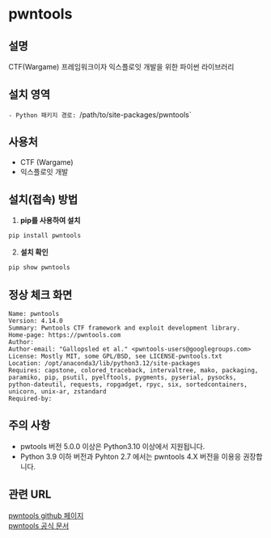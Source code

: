 # pwntools

## 설명
CTF(Wargame) 프레임워크이자 익스플로잇 개발을 위한 파이썬 라이브러리

## 설치 영역
`- Python 패키지 경로: `/path/to/site-packages/pwntools`

## 사용처
- CTF (Wargame)
- 익스플로잇 개발

## 설치(접속) 방법

1. **pip를 사용하여 설치**
```bash
pip install pwntools
```

2. **설치 확인**
```bash
pip show pwntools
```

## 정상 체크 화면
```
Name: pwntools
Version: 4.14.0
Summary: Pwntools CTF framework and exploit development library.
Home-page: https://pwntools.com
Author:
Author-email: "Gallopsled et al." <pwntools-users@googlegroups.com>
License: Mostly MIT, some GPL/BSD, see LICENSE-pwntools.txt
Location: /opt/anaconda3/lib/python3.12/site-packages
Requires: capstone, colored_traceback, intervaltree, mako, packaging, paramiko, pip, psutil, pyelftools, pygments, pyserial, pysocks, python-dateutil, requests, ropgadget, rpyc, six, sortedcontainers, unicorn, unix-ar, zstandard
Required-by:
```

## 주의 사항
- pwtools  버전 5.0.0 이상은 Python3.10 이상에서 지원됩니다.
- Python 3.9 이하 버전과 Pyhton 2.7 에서는 pwntools 4.X 버전을 이용응 권장합니다.

## 관련 URL
[pwntools github 페이지](https://github.com/Gallopsled/pwntools)  
[pwntools 공식 문서](http://docs.pwntools.com/en/stable/#)

